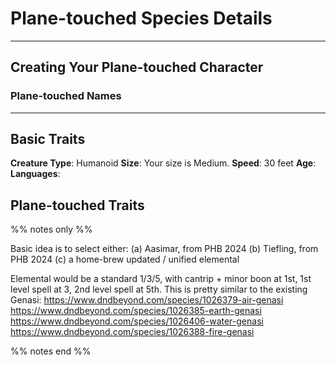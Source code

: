 # Plane-touched Species Details


---
## Creating Your Plane-touched Character



### Plane-touched Names

---
## Basic Traits

**Creature Type**: Humanoid
**Size**: Your size is Medium.
**Speed**: 30 feet
**Age**:
**Languages**: 

##  Plane-touched Traits

%% notes only %%

Basic idea is to select either:
(a) Aasimar, from PHB 2024
(b) Tiefling, from PHB 2024
(c) a home-brew updated / unified elemental

Elemental would be a standard 1/3/5, with cantrip + minor boon at 1st, 1st level spell at 3, 2nd level spell at 5th. This is pretty similar to the existing Genasi:
https://www.dndbeyond.com/species/1026379-air-genasi
https://www.dndbeyond.com/species/1026385-earth-genasi
https://www.dndbeyond.com/species/1026406-water-genasi
https://www.dndbeyond.com/species/1026388-fire-genasi

%% notes end %%